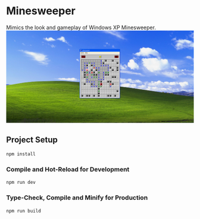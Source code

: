 # Minesweeper
Mimics the look and gameplay of Windows XP Minesweeper.
![preview](Screenshot.png)

## Project Setup

```sh
npm install
```

### Compile and Hot-Reload for Development

```sh
npm run dev
```

### Type-Check, Compile and Minify for Production

```sh
npm run build
```
